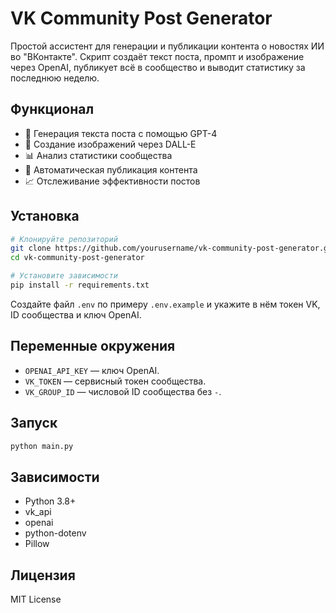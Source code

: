 # VK Community Post Generator

Простой ассистент для генерации и публикации контента о новостях ИИ во "ВКонтакте". Скрипт создаёт текст поста, промпт и изображение через OpenAI, публикует всё в сообщество и выводит статистику за последнюю неделю.

## Функционал

- 🤖 Генерация текста поста с помощью GPT-4
- 🎨 Создание изображений через DALL-E
- 📊 Анализ статистики сообщества
- 🔄 Автоматическая публикация контента
- 📈 Отслеживание эффективности постов

## Установка

```bash
# Клонируйте репозиторий
git clone https://github.com/yourusername/vk-community-post-generator.git
cd vk-community-post-generator

# Установите зависимости
pip install -r requirements.txt
```

Создайте файл `.env` по примеру `.env.example` и укажите в нём токен VK, ID сообщества и ключ OpenAI.

## Переменные окружения

- `OPENAI_API_KEY` — ключ OpenAI.
- `VK_TOKEN` — сервисный токен сообщества.
- `VK_GROUP_ID` — числовой ID сообщества без `-`.

## Запуск

```bash
python main.py
```

## Зависимости

- Python 3.8+
- vk_api
- openai
- python-dotenv
- Pillow

## Лицензия

MIT License
